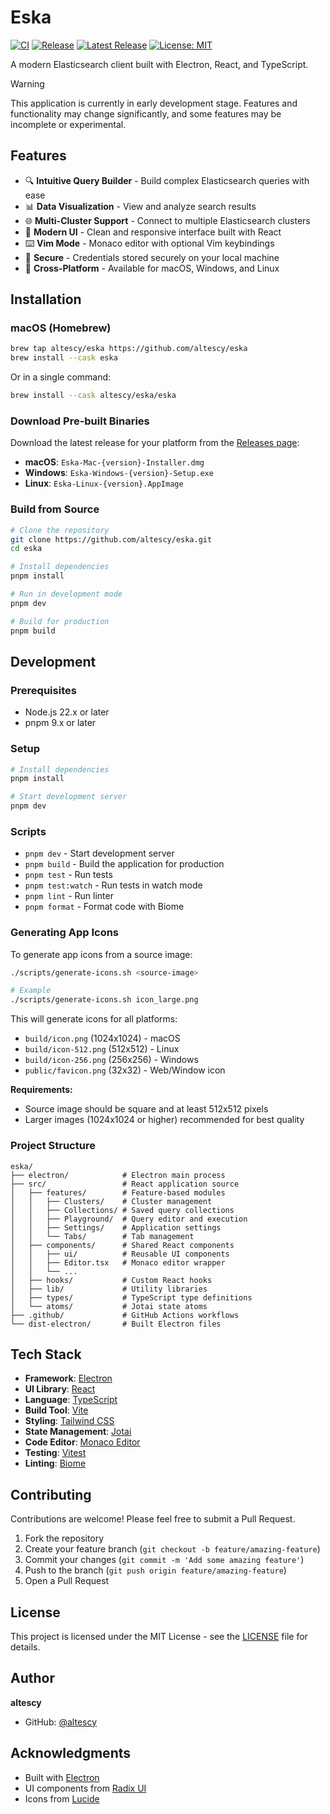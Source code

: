 # Eska

[![CI](https://github.com/altescy/eska/actions/workflows/ci.yml/badge.svg)](https://github.com/altescy/eska/actions/workflows/ci.yml)
[![Release](https://github.com/altescy/eska/actions/workflows/release.yml/badge.svg)](https://github.com/altescy/eska/actions/workflows/release.yml)
[![Latest Release](https://img.shields.io/github/v/release/altescy/eska)](https://github.com/altescy/eska/releases/latest)
[![License: MIT](https://img.shields.io/badge/License-MIT-yellow.svg)](https://opensource.org/licenses/MIT)

A modern Elasticsearch client built with Electron, React, and TypeScript.

> [!Warning]
> This application is currently in early development stage. Features and functionality may change significantly, and some features may be incomplete or experimental.

## Features

- 🔍 **Intuitive Query Builder** - Build complex Elasticsearch queries with ease
- 📊 **Data Visualization** - View and analyze search results
- 🌐 **Multi-Cluster Support** - Connect to multiple Elasticsearch clusters
- 🎨 **Modern UI** - Clean and responsive interface built with React
- ⌨️ **Vim Mode** - Monaco editor with optional Vim keybindings
- 🔐 **Secure** - Credentials stored securely on your local machine
- 🚀 **Cross-Platform** - Available for macOS, Windows, and Linux

## Installation

### macOS (Homebrew)

```bash
brew tap altescy/eska https://github.com/altescy/eska
brew install --cask eska
```

Or in a single command:

```bash
brew install --cask altescy/eska/eska
```

### Download Pre-built Binaries

Download the latest release for your platform from the [Releases page](https://github.com/altescy/eska/releases/latest):

- **macOS**: `Eska-Mac-{version}-Installer.dmg`
- **Windows**: `Eska-Windows-{version}-Setup.exe`
- **Linux**: `Eska-Linux-{version}.AppImage`

### Build from Source

```bash
# Clone the repository
git clone https://github.com/altescy/eska.git
cd eska

# Install dependencies
pnpm install

# Run in development mode
pnpm dev

# Build for production
pnpm build
```

## Development

### Prerequisites

- Node.js 22.x or later
- pnpm 9.x or later

### Setup

```bash
# Install dependencies
pnpm install

# Start development server
pnpm dev
```

### Scripts

- `pnpm dev` - Start development server
- `pnpm build` - Build the application for production
- `pnpm test` - Run tests
- `pnpm test:watch` - Run tests in watch mode
- `pnpm lint` - Run linter
- `pnpm format` - Format code with Biome

### Generating App Icons

To generate app icons from a source image:

```bash
./scripts/generate-icons.sh <source-image>

# Example
./scripts/generate-icons.sh icon_large.png
```

This will generate icons for all platforms:
- `build/icon.png` (1024x1024) - macOS
- `build/icon-512.png` (512x512) - Linux
- `build/icon-256.png` (256x256) - Windows
- `public/favicon.png` (32x32) - Web/Window icon

**Requirements:**
- Source image should be square and at least 512x512 pixels
- Larger images (1024x1024 or higher) recommended for best quality

### Project Structure

```
eska/
├── electron/            # Electron main process
├── src/                 # React application source
│   ├── features/        # Feature-based modules
│   │   ├── Clusters/    # Cluster management
│   │   ├── Collections/ # Saved query collections
│   │   ├── Playground/  # Query editor and execution
│   │   ├── Settings/    # Application settings
│   │   └── Tabs/        # Tab management
│   ├── components/      # Shared React components
│   │   ├── ui/          # Reusable UI components
│   │   ├── Editor.tsx   # Monaco editor wrapper
│   │   └── ...
│   ├── hooks/           # Custom React hooks
│   ├── lib/             # Utility libraries
│   ├── types/           # TypeScript type definitions
│   └── atoms/           # Jotai state atoms
├── .github/             # GitHub Actions workflows
└── dist-electron/       # Built Electron files
```

## Tech Stack

- **Framework**: [Electron](https://www.electronjs.org/)
- **UI Library**: [React](https://react.dev/)
- **Language**: [TypeScript](https://www.typescriptlang.org/)
- **Build Tool**: [Vite](https://vite.dev/)
- **Styling**: [Tailwind CSS](https://tailwindcss.com/)
- **State Management**: [Jotai](https://jotai.org/)
- **Code Editor**: [Monaco Editor](https://microsoft.github.io/monaco-editor/)
- **Testing**: [Vitest](https://vitest.dev/)
- **Linting**: [Biome](https://biomejs.dev/)

## Contributing

Contributions are welcome! Please feel free to submit a Pull Request.

1. Fork the repository
2. Create your feature branch (`git checkout -b feature/amazing-feature`)
3. Commit your changes (`git commit -m 'Add some amazing feature'`)
4. Push to the branch (`git push origin feature/amazing-feature`)
5. Open a Pull Request

## License

This project is licensed under the MIT License - see the [LICENSE](LICENSE) file for details.

## Author

**altescy**

- GitHub: [@altescy](https://github.com/altescy)

## Acknowledgments

- Built with [Electron](https://www.electronjs.org/)
- UI components from [Radix UI](https://www.radix-ui.com/)
- Icons from [Lucide](https://lucide.dev/)
